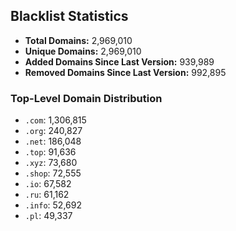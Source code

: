 ## Blacklist Statistics

- **Total Domains:** 2,969,010
- **Unique Domains:** 2,969,010
- **Added Domains Since Last Version:** 939,989
- **Removed Domains Since Last Version:** 992,895

### Top-Level Domain Distribution

-  `.com`: 1,306,815
-  `.org`: 240,827
-  `.net`: 186,048
-  `.top`: 91,636
-  `.xyz`: 73,680
-  `.shop`: 72,555
-  `.io`: 67,582
-  `.ru`: 61,162
-  `.info`: 52,692
-  `.pl`: 49,337
